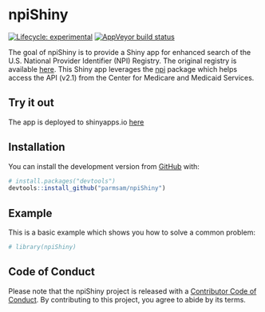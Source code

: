 
<!-- README.md is generated from README.Rmd. Please edit that file -->

# npiShiny

<!-- badges: start -->

[![Lifecycle:
experimental](https://img.shields.io/badge/lifecycle-experimental-orange.svg)](https://lifecycle.r-lib.org/articles/stages.html#experimental)
[![AppVeyor build
status](https://ci.appveyor.com/api/projects/status/github/parmsam/npiShiny?branch=main&svg=true)](https://ci.appveyor.com/project/parmsam/npiShiny)
<!-- badges: end -->

The goal of npiShiny is to provide a Shiny app for enhanced search of
the U.S. National Provider Identifier (NPI) Registry. The original
registry is available [here](https://npiregistry.cms.hhs.gov/). This
Shiny app leverages the [npi](https://github.com/frankfarach/npi)
package which helps access the API (v2.1) from the Center for Medicare
and Medicaid Services.

## Try it out

The app is deployed to shinyapps.io
[here](https://parmsam.shinyapps.io/npiShiny/)

## Installation

<!-- You can install the released version of npiShiny from [CRAN](https://CRAN.R-project.org) with: -->
<!-- ``` r -->
<!-- install.packages("npiShiny") -->
<!-- ``` -->

You can install the development version from
[GitHub](https://github.com/) with:

``` r
# install.packages("devtools")
devtools::install_github("parmsam/npiShiny")
```

## Example

This is a basic example which shows you how to solve a common problem:

``` r
# library(npiShiny)
```

## Code of Conduct

Please note that the npiShiny project is released with a [Contributor
Code of
Conduct](https://contributor-covenant.org/version/2/0/CODE_OF_CONDUCT.html).
By contributing to this project, you agree to abide by its terms.
